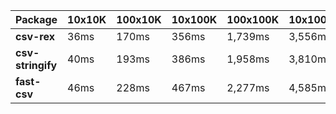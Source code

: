 | Package | 10x10K | 100x10K | 10x100K | 100x100K | 10x1000K 
|---------|---|---|---|---|---
| **csv-rex** | 36ms | 170ms | 356ms | 1,739ms | 3,556ms 
| **csv-stringify** | 40ms | 193ms | 386ms | 1,958ms | 3,810ms 
| **fast-csv** | 46ms | 228ms | 467ms | 2,277ms | 4,585ms 
